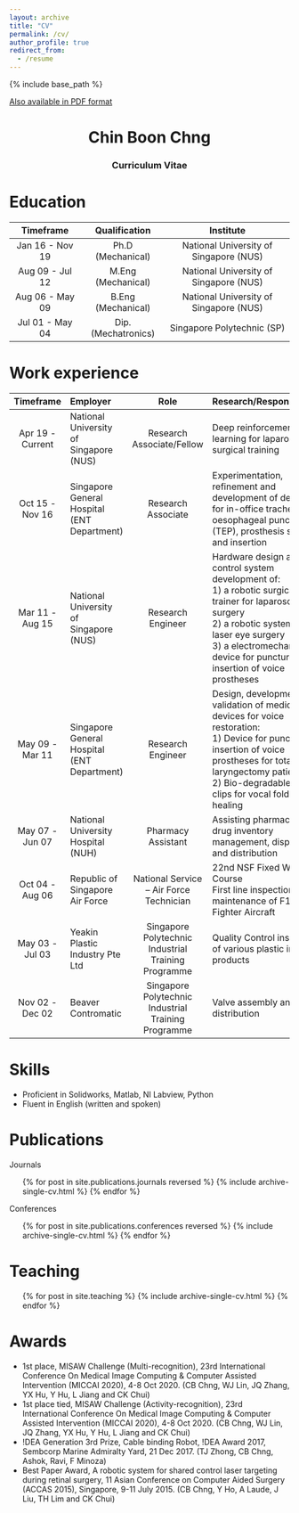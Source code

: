 ```yaml
---
layout: archive
title: "CV"
permalink: /cv/
author_profile: true
redirect_from:
  - /resume
---
```

{% include base_path %}

[Also available in PDF format](http://chngchinboon.github.io/files/paper1.pdf)

<h1 align="center">
Chin Boon Chng
</h1>
<h3 align="center">
Curriculum Vitae
</h3>

Education
======

| Timeframe         | Qualification         | Institute                                 |
| :--------:        |:------:              |:-------:                                 |
| Jan 16 - Nov 19   | Ph.D (Mechanical)    | National University of Singapore (NUS)   |
| Aug 09 - Jul 12   | M.Eng (Mechanical)   | National University of Singapore (NUS)   |
| Aug 06 - May 09   | B.Eng (Mechanical)   | National University of Singapore (NUS)   |
| Jul 01 - May 04   | Dip. (Mechatronics)   | Singapore Polytechnic (SP)               |

Work experience
======

| Timeframe | Employer | Role | Research/Responsibilities |
| :-----:|:----|:------:|:-------|
| Apr 19 - Current | National University of Singapore (NUS)| Research Associate/Fellow   | Deep reinforcement learning for laparoscopic surgical training |
| Oct 15 - Nov 16 | Singapore General Hospital (ENT Department) | Research Associate   | Experimentation, refinement and development of devices for in-office tracheal-oesophageal puncture (TEP), prosthesis sizing and insertion |
| Mar 11 - Aug 15 | National University of Singapore (NUS) | Research Engineer   | Hardware design and control system development of: <br>1) a robotic surgical trainer for laparoscopic surgery <br>2) a robotic system for laser eye surgery <br>3) a electromechanical device for puncture and insertion of voice prostheses |   
| May 09 - Mar 11 | Singapore General Hospital (ENT Department) | Research Engineer | Design, development and validation of medical devices for voice restoration: <br>1) Device for puncture and insertion of voice prostheses for total laryngectomy patients <br>2) Bio-degradable micro-clips for vocal fold wound healing|
| May 07 - Jun 07 | National University Hospital (NUH) | Pharmacy Assistant | Assisting pharmacists in drug inventory management, dispensing and distribution |
| Oct 04 - Aug 06 | Republic of Singapore Air Force | National Service – Air Force Technician | 22nd NSF Fixed Wing Course <br>First line inspection and maintenance of F16 Fighter Aircraft |
| May 03 - Jul 03 | Yeakin Plastic Industry Pte Ltd | Singapore Polytechnic Industrial Training Programme | Quality Control inspection of various plastic injection products |
| Nov 02 - Dec 02 | Beaver Contromatic | Singapore Polytechnic Industrial Training Programme | Valve assembly and distribution |

Skills
======
* Proficient in Solidworks, Matlab, NI Labview, Python
* Fluent in English (written and spoken)
  
Publications
======
Journals
  <ul>{% for post in site.publications.journals reversed %}
    {% include archive-single-cv.html %}
  {% endfor %}</ul>
Conferences
  <ul>{% for post in site.publications.conferences reversed %}
    {% include archive-single-cv.html %}
  {% endfor %}</ul>
  
  
Teaching
======
  <ul>{% for post in site.teaching %}
    {% include archive-single-cv.html %}
  {% endfor %}</ul>
  
Awards
======
* 1st place, MISAW Challenge (Multi-recognition), 23rd International Conference On Medical Image Computing & Computer Assisted Intervention (MICCAI 2020), 4-8 Oct 2020. (CB Chng, WJ Lin, JQ Zhang, YX Hu, Y Hu, L Jiang and CK Chui)
* 1st place tied, MISAW Challenge (Activity-recognition), 23rd International Conference On Medical Image Computing & Computer Assisted Intervention (MICCAI 2020), 4-8 Oct 2020. (CB Chng, WJ Lin, JQ Zhang, YX Hu, Y Hu, L Jiang and CK Chui)
* !DEA Generation 3rd Prize, Cable binding Robot, !DEA Award 2017, Sembcorp Marine Admiralty Yard, 21 Dec 2017. (TJ Zhong, CB Chng, Ashok, Ravi, F Minoza)
* Best Paper Award, A robotic system for shared control laser targeting during retinal surgery, 11 Asian Conference on Computer Aided Surgery (ACCAS 2015), Singapore, 9-11 July 2015. (CB Chng, Y Ho, A Laude, J Liu, TH Lim and CK Chui)


